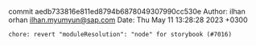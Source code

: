 commit aedb733816e811ed8794b6878049307990cc530e
Author: ilhan orhan <ilhan.myumyun@sap.com>
Date:   Thu May 11 13:28:28 2023 +0300

    chore: revert "moduleResolution": "node" for storybook (#7016)

